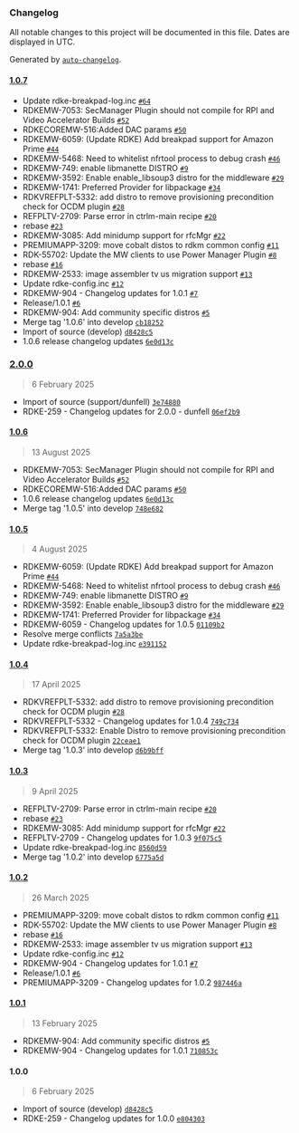### Changelog

All notable changes to this project will be documented in this file. Dates are displayed in UTC.

Generated by [`auto-changelog`](https://github.com/CookPete/auto-changelog).

#### [1.0.7](https://github.com/rdkcentral/rdke-common-config/compare/2.0.0...1.0.7)

- Update rdke-breakpad-log.inc [`#64`](https://github.com/rdkcentral/rdke-common-config/pull/64)
- RDKEMW-7053: SecManager Plugin should not compile for RPI and Video Accelerator Builds [`#52`](https://github.com/rdkcentral/rdke-common-config/pull/52)
- RDKECOREMW-516:Added DAC params [`#50`](https://github.com/rdkcentral/rdke-common-config/pull/50)
- RDKEMW-6059: (Update RDKE) Add breakpad support for Amazon Prime [`#44`](https://github.com/rdkcentral/rdke-common-config/pull/44)
- RDKEMW-5468: Need to whitelist nfrtool process to debug crash [`#46`](https://github.com/rdkcentral/rdke-common-config/pull/46)
- RDKEMW-749: enable libmanette DISTRO [`#9`](https://github.com/rdkcentral/rdke-common-config/pull/9)
- RDKEMW-3592: Enable enable_libsoup3 distro for the middleware [`#29`](https://github.com/rdkcentral/rdke-common-config/pull/29)
- RDKEMW-1741: Preferred Provider for libpackage [`#34`](https://github.com/rdkcentral/rdke-common-config/pull/34)
- RDKVREFPLT-5332: add distro to remove provisioning precondition check for OCDM plugin [`#28`](https://github.com/rdkcentral/rdke-common-config/pull/28)
- REFPLTV-2709: Parse error in ctrlm-main recipe [`#20`](https://github.com/rdkcentral/rdke-common-config/pull/20)
- rebase [`#23`](https://github.com/rdkcentral/rdke-common-config/pull/23)
- RDKEMW-3085: Add minidump support for rfcMgr [`#22`](https://github.com/rdkcentral/rdke-common-config/pull/22)
- PREMIUMAPP-3209: move cobalt distos to rdkm common config [`#11`](https://github.com/rdkcentral/rdke-common-config/pull/11)
- RDK-55702: Update the MW clients to use Power Manager Plugin [`#8`](https://github.com/rdkcentral/rdke-common-config/pull/8)
- rebase [`#16`](https://github.com/rdkcentral/rdke-common-config/pull/16)
- RDKEMW-2533: image assembler tv us migration support [`#13`](https://github.com/rdkcentral/rdke-common-config/pull/13)
- Update rdke-config.inc [`#12`](https://github.com/rdkcentral/rdke-common-config/pull/12)
- RDKEMW-904 - Changelog updates for 1.0.1 [`#7`](https://github.com/rdkcentral/rdke-common-config/pull/7)
- Release/1.0.1 [`#6`](https://github.com/rdkcentral/rdke-common-config/pull/6)
- RDKEMW-904: Add community specific distros [`#5`](https://github.com/rdkcentral/rdke-common-config/pull/5)
- Merge tag '1.0.6' into develop [`cb18252`](https://github.com/rdkcentral/rdke-common-config/commit/cb182526651fc6bebcc63aaeab4e270e0770a484)
- Import of source (develop) [`d8428c5`](https://github.com/rdkcentral/rdke-common-config/commit/d8428c5ba721fe34cc080e3b9a2782409d3920eb)
- 1.0.6 release changelog updates [`6e0d13c`](https://github.com/rdkcentral/rdke-common-config/commit/6e0d13c093fbc8ab3ece1c0c7c733d646d1c3429)

### [2.0.0](https://github.com/rdkcentral/rdke-common-config/compare/1.0.6...2.0.0)

> 6 February 2025

- Import of source (support/dunfell) [`3e74880`](https://github.com/rdkcentral/rdke-common-config/commit/3e74880b185afb7fc8d8baf2362bed4974a15d4e)
- RDKE-259 - Changelog updates for 2.0.0 - dunfell [`06ef2b9`](https://github.com/rdkcentral/rdke-common-config/commit/06ef2b92e3a5d002018693c776f3ec66eb6dfbf4)

#### [1.0.6](https://github.com/rdkcentral/rdke-common-config/compare/1.0.5...1.0.6)

> 13 August 2025

- RDKEMW-7053: SecManager Plugin should not compile for RPI and Video Accelerator Builds [`#52`](https://github.com/rdkcentral/rdke-common-config/pull/52)
- RDKECOREMW-516:Added DAC params [`#50`](https://github.com/rdkcentral/rdke-common-config/pull/50)
- 1.0.6 release changelog updates [`6e0d13c`](https://github.com/rdkcentral/rdke-common-config/commit/6e0d13c093fbc8ab3ece1c0c7c733d646d1c3429)
- Merge tag '1.0.5' into develop [`748e682`](https://github.com/rdkcentral/rdke-common-config/commit/748e6821eeda2170f5bf4359323beaf80fd0d41b)

#### [1.0.5](https://github.com/rdkcentral/rdke-common-config/compare/1.0.4...1.0.5)

> 4 August 2025

- RDKEMW-6059: (Update RDKE) Add breakpad support for Amazon Prime [`#44`](https://github.com/rdkcentral/rdke-common-config/pull/44)
- RDKEMW-5468: Need to whitelist nfrtool process to debug crash [`#46`](https://github.com/rdkcentral/rdke-common-config/pull/46)
- RDKEMW-749: enable libmanette DISTRO [`#9`](https://github.com/rdkcentral/rdke-common-config/pull/9)
- RDKEMW-3592: Enable enable_libsoup3 distro for the middleware [`#29`](https://github.com/rdkcentral/rdke-common-config/pull/29)
- RDKEMW-1741: Preferred Provider for libpackage [`#34`](https://github.com/rdkcentral/rdke-common-config/pull/34)
- RDKEMW-6059 - Changelog updates for 1.0.5 [`01109b2`](https://github.com/rdkcentral/rdke-common-config/commit/01109b2765970ebdc4f1fb491a1ee8fe7bf91867)
- Resolve merge conflicts [`7a5a3be`](https://github.com/rdkcentral/rdke-common-config/commit/7a5a3bedcc1fb8461281ae350f4840e792a8d53f)
- Update rdke-breakpad-log.inc [`e391152`](https://github.com/rdkcentral/rdke-common-config/commit/e39115272842af7e31d87f5d4953810951cd89c7)

#### [1.0.4](https://github.com/rdkcentral/rdke-common-config/compare/1.0.3...1.0.4)

> 17 April 2025

- RDKVREFPLT-5332: add distro to remove provisioning precondition check for OCDM plugin [`#28`](https://github.com/rdkcentral/rdke-common-config/pull/28)
- RDKVREFPLT-5332 - Changelog updates for 1.0.4 [`749c734`](https://github.com/rdkcentral/rdke-common-config/commit/749c7347c456e9c3b7143860bab90403219b3475)
- RDKVREFPLT-5332: Enable Distro to remove provisioning precondition check for OCDM plugin [`22ceae1`](https://github.com/rdkcentral/rdke-common-config/commit/22ceae196165ab42e9e12a7b964fe1ac2f9c17ee)
- Merge tag '1.0.3' into develop [`d6b9bff`](https://github.com/rdkcentral/rdke-common-config/commit/d6b9bff981378c847bd6efcca39f4bbf0d6b3ca1)

#### [1.0.3](https://github.com/rdkcentral/rdke-common-config/compare/1.0.2...1.0.3)

> 9 April 2025

- REFPLTV-2709: Parse error in ctrlm-main recipe [`#20`](https://github.com/rdkcentral/rdke-common-config/pull/20)
- rebase [`#23`](https://github.com/rdkcentral/rdke-common-config/pull/23)
- RDKEMW-3085: Add minidump support for rfcMgr [`#22`](https://github.com/rdkcentral/rdke-common-config/pull/22)
- REFPLTV-2709 - Changelog updates for 1.0.3 [`9f075c5`](https://github.com/rdkcentral/rdke-common-config/commit/9f075c51cc3310a9c392774ae65295fff6400617)
- Update rdke-breakpad-log.inc [`8560d59`](https://github.com/rdkcentral/rdke-common-config/commit/8560d59ba4e7a41c54652d8a6ba7f3a2922cb22c)
- Merge tag '1.0.2' into develop [`6775a5d`](https://github.com/rdkcentral/rdke-common-config/commit/6775a5d67beaf7ec02af2f975ed22f528ac1b247)

#### [1.0.2](https://github.com/rdkcentral/rdke-common-config/compare/1.0.1...1.0.2)

> 26 March 2025

- PREMIUMAPP-3209: move cobalt distos to rdkm common config [`#11`](https://github.com/rdkcentral/rdke-common-config/pull/11)
- RDK-55702: Update the MW clients to use Power Manager Plugin [`#8`](https://github.com/rdkcentral/rdke-common-config/pull/8)
- rebase [`#16`](https://github.com/rdkcentral/rdke-common-config/pull/16)
- RDKEMW-2533: image assembler tv us migration support [`#13`](https://github.com/rdkcentral/rdke-common-config/pull/13)
- Update rdke-config.inc [`#12`](https://github.com/rdkcentral/rdke-common-config/pull/12)
- RDKEMW-904 - Changelog updates for 1.0.1 [`#7`](https://github.com/rdkcentral/rdke-common-config/pull/7)
- Release/1.0.1 [`#6`](https://github.com/rdkcentral/rdke-common-config/pull/6)
- PREMIUMAPP-3209 - Changelog updates for 1.0.2 [`987446a`](https://github.com/rdkcentral/rdke-common-config/commit/987446a64d10c9d909e8d4a25f720ac5d3cdef92)

#### [1.0.1](https://github.com/rdkcentral/rdke-common-config/compare/1.0.0...1.0.1)

> 13 February 2025

- RDKEMW-904: Add community specific distros [`#5`](https://github.com/rdkcentral/rdke-common-config/pull/5)
- RDKEMW-904 - Changelog updates for 1.0.1 [`710853c`](https://github.com/rdkcentral/rdke-common-config/commit/710853cb27d260230bdbf7a40ea324e5a3731690)

#### 1.0.0

> 6 February 2025

- Import of source (develop) [`d8428c5`](https://github.com/rdkcentral/rdke-common-config/commit/d8428c5ba721fe34cc080e3b9a2782409d3920eb)
- RDKE-259 - Changelog updates for 1.0.0 [`e804303`](https://github.com/rdkcentral/rdke-common-config/commit/e804303f39f1543434ace9d5edd5cecd433ecd72)

